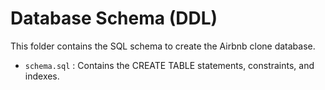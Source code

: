 # Database Schema (DDL)

This folder contains the SQL schema to create the Airbnb clone database.

- `schema.sql` : Contains the CREATE TABLE statements, constraints, and indexes.

